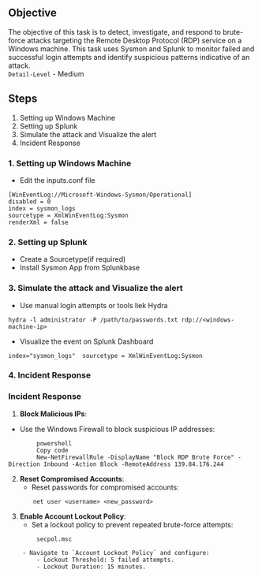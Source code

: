 ## Objective

The objective of this task is to detect, investigate, and respond to brute-force attacks targeting the Remote Desktop Protocol (RDP) service on a Windows machine. This task uses Sysmon and Splunk to monitor failed and successful login attempts and identify suspicious patterns indicative of an attack.  
`Detail-Level` - Medium

## Steps

1. Setting up Windows Machine
2. Setting up Splunk
3. Simulate the attack and Visualize the alert
4. Incident Response

### 1. Setting up Windows Machine

- Edit the inputs.conf file

```
[WinEventLog://Microsoft-Windows-Sysmon/Operational]
disabled = 0
index = sysmon_logs
sourcetype = XmlWinEventLog:Sysmon
renderXml = false

```

### 2. Setting up Splunk

- Create a Sourcetype(if required)
- Install Sysmon App from Splunkbase

### 3. Simulate the attack and Visualize the alert

- Use manual login attempts or tools liek Hydra

```
hydra -l administrator -P /path/to/passwords.txt rdp://<windows-machine-ip>
```

- Visualize the event on Splunk Dashboard

```
index="sysmon_logs"  sourcetype = XmlWinEventLog:Sysmon
```

### 4. Incident Response

### **Incident Response**

1. **Block Malicious IPs**:

- Use the Windows Firewall to block suspicious IP addresses:

```
        powershell
        Copy code
        New-NetFirewallRule -DisplayName "Block RDP Brute Force" -Direction Inbound -Action Block -RemoteAddress 139.84.176.244

```

2. **Reset Compromised Accounts**:
   - Reset passwords for compromised accounts:

```
       net user <username> <new_password>

```

3. **Enable Account Lockout Policy**:
   - Set a lockout policy to prevent repeated brute-force attempts:

```
        secpol.msc
```

        - Navigate to `Account Lockout Policy` and configure:
            - Lockout Threshold: 5 failed attempts.
            - Lockout Duration: 15 minutes.

